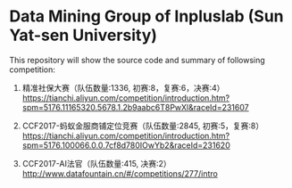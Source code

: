 # Data Mining Group of Inpluslab (Sun Yat-sen University)

This repository will show the source code and summary of followsing competition:<br>

1. 精准社保大赛（队伍数量:1336, 初赛:8，复赛:6，决赛:4）<br>
https://tianchi.aliyun.com/competition/introduction.htm?spm=5176.11165320.5678.1.2b9aabc6T8PwXl&raceId=231607 

2. CCF2017-蚂蚁金服商铺定位竞赛（队伍数量:2845, 初赛:5，复赛:8）<br>
https://tianchi.aliyun.com/competition/introduction.htm?spm=5176.100066.0.0.7cf8d780IOwYb2&raceId=231620

3. CCF2017-AI法官（队伍数量:415, 决赛:2）<br>
http://www.datafountain.cn/#/competitions/277/intro
